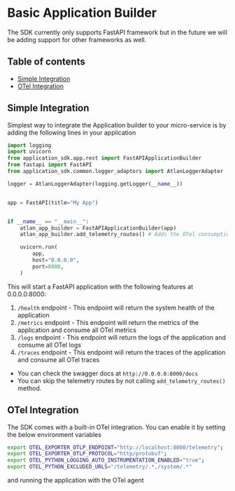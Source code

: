 # Basic Application Builder

The SDK currently only supports FastAPI framework but in the future we will be adding support for other frameworks as well.

## Table of contents
- [Simple Integration](#simple-integration)
- [OTel Integration](#otel-integration)


## Simple Integration
Simplest way to integrate the Application builder to your micro-service is by adding the following lines in your application
```python
import logging
import uvicorn
from application_sdk.app.rest import FastAPIApplicationBuilder
from fastapi import FastAPI
from application_sdk.common.logger_adaptors import AtlanLoggerAdapter

logger = AtlanLoggerAdapter(logging.getLogger(__name__))


app = FastAPI(title="My App")


if __name__ == "__main__":
    atlan_app_builder = FastAPIApplicationBuilder(app)
    atlan_app_builder.add_telemetry_routes() # Adds the OTel consumption API routes

    uvicorn.run(
        app,
        host="0.0.0.0",
        port=8000,
    )
```
This will start a FastAPI application with the following features at 0.0.0.0:8000:
1. `/health` endpoint - This endpoint will return the system health of the application
2. `/metrics` endpoint - This endpoint will return the metrics of the application and consume all OTel metrics
3. `/logs` endpoint - This endpoint will return the logs of the application and consume all OTel logs
4. `/traces` endpoint - This endpoint will return the traces of the application and consume all OTel traces

- You can check the swagger docs at `http://0.0.0.0:8000/docs`
- You can skip the telemetry routes by not calling `add_telemetry_routes()` method.

## OTel Integration
The SDK comes with a built-in OTel integration. You can enable it by setting the below environment variables
```bash
export OTEL_EXPORTER_OTLP_ENDPOINT="http://localhost:8000/telemetry";
export OTEL_EXPORTER_OTLP_PROTOCOL="http/protobuf";
export OTEL_PYTHON_LOGGING_AUTO_INSTRUMENTATION_ENABLED="true";
export OTEL_PYTHON_EXCLUDED_URLS="/telemetry/.*,/system/.*"
```
and running the application with the OTel agent